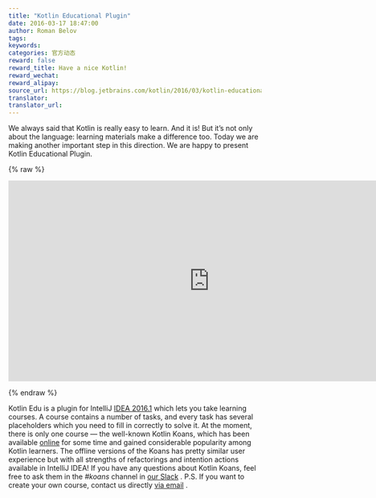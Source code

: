 ```yaml
---
title: "Kotlin Educational Plugin"
date: 2016-03-17 18:47:00
author: Roman Belov
tags:
keywords:
categories: 官方动态
reward: false
reward_title: Have a nice Kotlin!
reward_wechat:
reward_alipay:
source_url: https://blog.jetbrains.com/kotlin/2016/03/kotlin-educational-plugin/
translator:
translator_url:
---
```


We always said that Kotlin is really easy to learn. And it is! But it’s not only about the language: learning materials make a difference too. Today we are making another important step in this direction. We are happy to present Kotlin Educational Plugin.

{% raw %}
<p><iframe frameborder="0" height="400" src="https://www.youtube.com/embed/0ponbfQhESY?rel=0&amp;controls=0&amp;showinfo=0" width="800"></iframe></p>
{% endraw %}

Kotlin Edu is a plugin for IntelliJ [IDEA 2016.1](http://blog.jetbrains.com/idea/2016/03/intellij-idea-2016-1-is-here/) which lets you take learning courses. A course contains a number of tasks, and every task has several placeholders which you need to fill in correctly to solve it.
At the moment, there is only one course — the well-known Kotlin Koans, which has been available [online](http://try.kotlinlang.org/koans) for some time and gained considerable popularity among Kotlin learners. The offline versions of the Koans has pretty similar user experience but with all strengths of refactorings and intention actions available in IntelliJ IDEA!
If you have any questions about Kotlin Koans, feel free to ask them in the *#koans* channel in [our Slack](http://kotlinslackin.herokuapp.com) .
P.S. If you want to create your own course, contact us directly [via email](mailto:roman.belov@jetbrains.com) .
